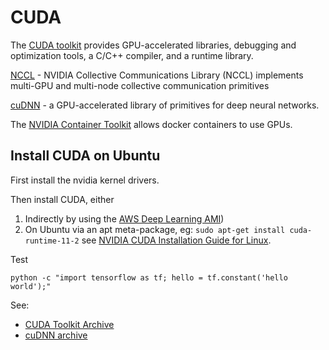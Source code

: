 # CUDA

The [CUDA toolkit](https://developer.nvidia.com/cuda-toolkit) provides GPU-accelerated libraries, debugging and optimization tools, a C/C++ compiler, and a runtime library.

[NCCL](https://developer.nvidia.com/nccl) - NVIDIA Collective Communications Library (NCCL) implements multi-GPU and multi-node collective communication primitives

[cuDNN](https://developer.nvidia.com/cudnn) - a GPU-accelerated library of primitives for deep neural networks.

The [NVIDIA Container Toolkit](cuda-docker.md#nvidia-container-toolkit) allows docker containers to use GPUs.

## Install CUDA on Ubuntu

First install the nvidia kernel drivers.

Then install CUDA, either

1. Indirectly by using the [AWS Deep Learning AMI](https://aws.amazon.com/marketplace/pp/B07Y3VDBNS))
2. On Ubuntu via an apt meta-package, eg: `sudo apt-get install cuda-runtime-11-2` see [NVIDIA CUDA Installation Guide for Linux](https://docs.nvidia.com/cuda/cuda-installation-guide-linux/index.html#package-manager-metas).

Test

```
python -c "import tensorflow as tf; hello = tf.constant('hello world');"
```

See:

- [CUDA Toolkit Archive](https://developer.nvidia.com/cuda-toolkit-archive)
- [cuDNN archive](https://developer.nvidia.com/rdp/cudnn-archive)
